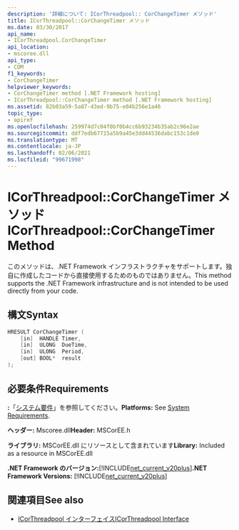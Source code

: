 ```yaml
---
description: '詳細について: ICorThreadpool:: CorChangeTimer メソッド'
title: ICorThreadpool::CorChangeTimer メソッド
ms.date: 03/30/2017
api_name:
- ICorThreadpool.CorChangeTimer
api_location:
- mscoree.dll
api_type:
- COM
f1_keywords:
- CorChangeTimer
helpviewer_keywords:
- CorChangeTimer method [.NET Framework hosting]
- ICorThreadpool::CorChangeTimer method [.NET Framework hosting]
ms.assetid: 82b03a59-5a87-43ed-9b75-e04b256e1a46
topic_type:
- apiref
ms.openlocfilehash: 259974d7c04f0bf0b4cc6b93234b35ab2c96e2ae
ms.sourcegitcommit: ddf7edb67715a5b9a45e3dd44536dabc153c1de0
ms.translationtype: MT
ms.contentlocale: ja-JP
ms.lasthandoff: 02/06/2021
ms.locfileid: "99671998"
---
```

# <a name="icorthreadpoolcorchangetimer-method"></a><span data-ttu-id="239d2-103">ICorThreadpool::CorChangeTimer メソッド</span><span class="sxs-lookup"><span data-stu-id="239d2-103">ICorThreadpool::CorChangeTimer Method</span></span>

<span data-ttu-id="239d2-104">このメソッドは、.NET Framework インフラストラクチャをサポートします。独自に作成したコードから直接使用するためのものではありません。</span><span class="sxs-lookup"><span data-stu-id="239d2-104">This method supports the .NET Framework infrastructure and is not intended to be used directly from your code.</span></span>  
  
## <a name="syntax"></a><span data-ttu-id="239d2-105">構文</span><span class="sxs-lookup"><span data-stu-id="239d2-105">Syntax</span></span>  
  
```cpp  
HRESULT CorChangeTimer (  
    [in]  HANDLE Timer,
    [in]  ULONG  DueTime,
    [in]  ULONG  Period,  
    [out] BOOL*  result  
);  
```  
  
## <a name="requirements"></a><span data-ttu-id="239d2-106">必要条件</span><span class="sxs-lookup"><span data-stu-id="239d2-106">Requirements</span></span>  

 <span data-ttu-id="239d2-107">**:**「[システム要件](../../get-started/system-requirements.md)」を参照してください。</span><span class="sxs-lookup"><span data-stu-id="239d2-107">**Platforms:** See [System Requirements](../../get-started/system-requirements.md).</span></span>  
  
 <span data-ttu-id="239d2-108">**ヘッダー:** Mscoree.dll</span><span class="sxs-lookup"><span data-stu-id="239d2-108">**Header:** MSCorEE.h</span></span>  
  
 <span data-ttu-id="239d2-109">**ライブラリ:** MSCorEE.dll にリソースとして含まれています</span><span class="sxs-lookup"><span data-stu-id="239d2-109">**Library:** Included as a resource in MSCorEE.dll</span></span>  
  
 <span data-ttu-id="239d2-110">**.NET Framework のバージョン:**[!INCLUDE[net_current_v20plus](../../../../includes/net-current-v20plus-md.md)]</span><span class="sxs-lookup"><span data-stu-id="239d2-110">**.NET Framework Versions:** [!INCLUDE[net_current_v20plus](../../../../includes/net-current-v20plus-md.md)]</span></span>  
  
## <a name="see-also"></a><span data-ttu-id="239d2-111">関連項目</span><span class="sxs-lookup"><span data-stu-id="239d2-111">See also</span></span>

- [<span data-ttu-id="239d2-112">ICorThreadpool インターフェイス</span><span class="sxs-lookup"><span data-stu-id="239d2-112">ICorThreadpool Interface</span></span>](icorthreadpool-interface.md)
